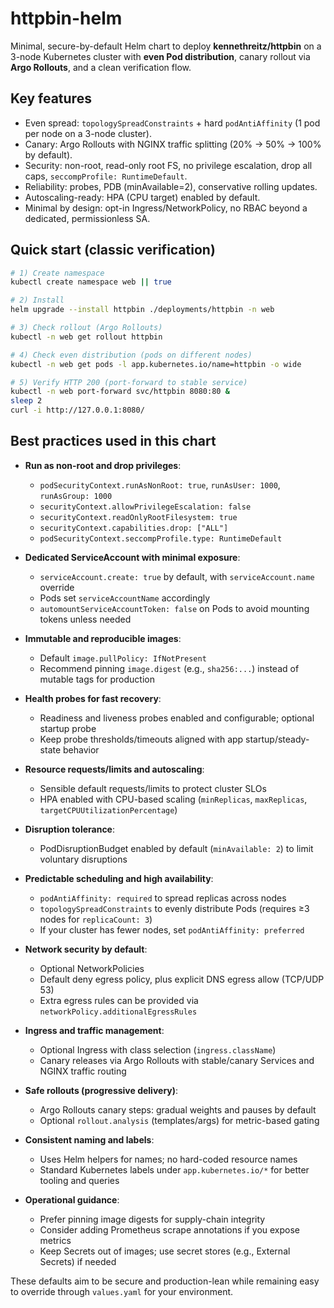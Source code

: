 # httpbin-helm

Minimal, secure-by-default Helm chart to deploy **kennethreitz/httpbin** on a 3-node Kubernetes cluster with **even Pod distribution**, canary rollout via **Argo Rollouts**, and a clean verification flow.

## Key features
- Even spread: `topologySpreadConstraints` + hard `podAntiAffinity` (1 pod per node on a 3-node cluster).
- Canary: Argo Rollouts with NGINX traffic splitting (20% → 50% → 100% by default).
- Security: non-root, read-only root FS, no privilege escalation, drop all caps, `seccompProfile: RuntimeDefault`.
- Reliability: probes, PDB (minAvailable=2), conservative rolling updates.
- Autoscaling-ready: HPA (CPU target) enabled by default.
- Minimal by design: opt-in Ingress/NetworkPolicy, no RBAC beyond a dedicated, permissionless SA.

## Quick start (classic verification)
```bash
# 1) Create namespace
kubectl create namespace web || true

# 2) Install
helm upgrade --install httpbin ./deployments/httpbin -n web

# 3) Check rollout (Argo Rollouts)
kubectl -n web get rollout httpbin

# 4) Check even distribution (pods on different nodes)
kubectl -n web get pods -l app.kubernetes.io/name=httpbin -o wide

# 5) Verify HTTP 200 (port-forward to stable service)
kubectl -n web port-forward svc/httpbin 8080:80 &
sleep 2
curl -i http://127.0.0.1:8080/
```

## Best practices used in this chart
- **Run as non-root and drop privileges**:
  - `podSecurityContext.runAsNonRoot: true`, `runAsUser: 1000`, `runAsGroup: 1000`
  - `securityContext.allowPrivilegeEscalation: false`
  - `securityContext.readOnlyRootFilesystem: true`
  - `securityContext.capabilities.drop: ["ALL"]`
  - `podSecurityContext.seccompProfile.type: RuntimeDefault`

- **Dedicated ServiceAccount with minimal exposure**:
  - `serviceAccount.create: true` by default, with `serviceAccount.name` override
  - Pods set `serviceAccountName` accordingly
  - `automountServiceAccountToken: false` on Pods to avoid mounting tokens unless needed

- **Immutable and reproducible images**:
  - Default `image.pullPolicy: IfNotPresent`
  - Recommend pinning `image.digest` (e.g., `sha256:...`) instead of mutable tags for production

- **Health probes for fast recovery**:
  - Readiness and liveness probes enabled and configurable; optional startup probe
  - Keep probe thresholds/timeouts aligned with app startup/steady-state behavior

- **Resource requests/limits and autoscaling**:
  - Sensible default requests/limits to protect cluster SLOs
  - HPA enabled with CPU-based scaling (`minReplicas`, `maxReplicas`, `targetCPUUtilizationPercentage`)

- **Disruption tolerance**:
  - PodDisruptionBudget enabled by default (`minAvailable: 2`) to limit voluntary disruptions

- **Predictable scheduling and high availability**:
  - `podAntiAffinity: required` to spread replicas across nodes
  - `topologySpreadConstraints` to evenly distribute Pods (requires ≥3 nodes for `replicaCount: 3`)
  - If your cluster has fewer nodes, set `podAntiAffinity: preferred`

- **Network security by default**:
  - Optional NetworkPolicies
  - Default deny egress policy, plus explicit DNS egress allow (TCP/UDP 53)
  - Extra egress rules can be provided via `networkPolicy.additionalEgressRules`

- **Ingress and traffic management**:
  - Optional Ingress with class selection (`ingress.className`)
  - Canary releases via Argo Rollouts with stable/canary Services and NGINX traffic routing

- **Safe rollouts (progressive delivery)**:
  - Argo Rollouts canary steps: gradual weights and pauses by default
  - Optional `rollout.analysis` (templates/args) for metric-based gating

- **Consistent naming and labels**:
  - Uses Helm helpers for names; no hard-coded resource names
  - Standard Kubernetes labels under `app.kubernetes.io/*` for better tooling and queries

- **Operational guidance**:
  - Prefer pinning image digests for supply-chain integrity
  - Consider adding Prometheus scrape annotations if you expose metrics
  - Keep Secrets out of images; use secret stores (e.g., External Secrets) if needed

These defaults aim to be secure and production-lean while remaining easy to override through `values.yaml` for your environment.
